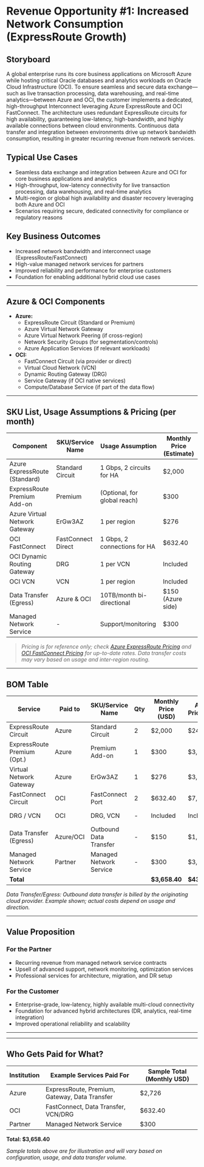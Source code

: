 # Revenue Opportunity #1: Increased Network Consumption (ExpressRoute Growth)

## Storyboard

A global enterprise runs its core business applications on Microsoft Azure while hosting critical Oracle databases and analytics workloads on Oracle Cloud Infrastructure (OCI). To ensure seamless and secure data exchange—such as live transaction processing, data warehousing, and real-time analytics—between Azure and OCI, the customer implements a dedicated, high-throughput Interconnect leveraging Azure ExpressRoute and OCI FastConnect. The architecture uses redundant ExpressRoute circuits for high availability, guaranteeing low-latency, high-bandwidth, and highly available connections between cloud environments. Continuous data transfer and integration between environments drive up network bandwidth consumption, resulting in greater recurring revenue from network services.

## Typical Use Cases
- Seamless data exchange and integration between Azure and OCI for core business applications and analytics
- High-throughput, low-latency connectivity for live transaction processing, data warehousing, and real-time analytics
- Multi-region or global high availability and disaster recovery leveraging both Azure and OCI
- Scenarios requiring secure, dedicated connectivity for compliance or regulatory reasons

## Key Business Outcomes
- Increased network bandwidth and interconnect usage (ExpressRoute/FastConnect)
- High-value managed network services for partners
- Improved reliability and performance for enterprise customers
- Foundation for enabling additional hybrid cloud use cases

---

## Azure & OCI Components

- **Azure:**
  - ExpressRoute Circuit (Standard or Premium)
  - Azure Virtual Network Gateway
  - Azure Virtual Network Peering (if cross-region)
  - Network Security Groups (for segmentation/controls)
  - Azure Application Services (if relevant workloads)
- **OCI:**
  - FastConnect Circuit (via provider or direct)
  - Virtual Cloud Network (VCN)
  - Dynamic Routing Gateway (DRG)
  - Service Gateway (if OCI native services)
  - Compute/Database Service (if part of the data flow)

---

## SKU List, Usage Assumptions & Pricing (per month)

| Component                     | SKU/Service Name        | Usage Assumption         | Monthly Price (Estimate) |
|-------------------------------|-------------------------|--------------------------|--------------------------|
| Azure ExpressRoute (Standard) | Standard Circuit        | 1 Gbps, 2 circuits for HA| $2,000                   |
| ExpressRoute Premium Add-on   | Premium                 | (Optional, for global reach) | $300                 |
| Azure Virtual Network Gateway | ErGw3AZ                 | 1 per region             | $276                     |
| OCI FastConnect               | FastConnect Direct      | 1 Gbps, 2 connections for HA | $632.40               |
| OCI Dynamic Routing Gateway   | DRG                     | 1 per VCN                | Included                 |
| OCI VCN                       | VCN                     | 1 per region             | Included                 |
| Data Transfer (Egress)        | Azure & OCI             | 10TB/month bi-directional| $150 (Azure side)        |
| Managed Network Service       | -                 | Support/monitoring       | $300                     |

> *Pricing is for reference only; check [Azure ExpressRoute Pricing](https://azure.microsoft.com/en-us/pricing/details/expressroute/) and [OCI FastConnect Pricing](https://www.oracle.com/cloud/networking/fastconnect/pricing/) for up-to-date rates. Data transfer costs may vary based on usage and inter-region routing.*

---

## BOM Table

| Service                     | Paid to    | SKU/Service Name          | Qty   | Monthly Price (USD) | Annual Price (USD) | Notes                         |
|-----------------------------|------------|---------------------------|-------|---------------------|---------------------|-------------------------------|
| ExpressRoute Circuit        | Azure      | Standard Circuit          | 2     | $2,000              | $24,000             | Microsoft Azure               |
| ExpressRoute Premium (Opt.) | Azure      | Premium Add-on            | 1     | $300                | $3,600              | Microsoft Azure               |
| Virtual Network Gateway     | Azure      | ErGw3AZ                   | 1     | $276                | $3,312              | Microsoft Azure               |
| FastConnect Circuit         | OCI        | FastConnect Port          | 2     | $632.40             | $7,588.80           | Oracle Cloud Infrastructure   |
| DRG / VCN                   | OCI        | DRG, VCN                  | -     | Included            | Included            | Oracle Cloud Infrastructure   |
| Data Transfer (Egress)      | Azure/OCI  | Outbound Data Transfer    | -     | $150                | $1,800              | Example, see note             |
| Managed Network Service     | Partner    | Managed Network Service   | -     | $300                | $3,600              | Paid to Partner               |
| **Total**                   |            |                           |       | **$3,658.40**       | **$43,900.80**      |                               |

*Data Transfer/Egress: Outbound data transfer is billed by the originating cloud provider. Example shown; actual costs depend on usage and direction.*

---

## Value Proposition

### For the Partner
- Recurring revenue from managed network service contracts
- Upsell of advanced support, network monitoring, optimization services
- Professional services for architecture, migration, and DR setup

### For the Customer
- Enterprise-grade, low-latency, highly available multi-cloud connectivity
- Foundation for advanced hybrid architectures (DR, analytics, real-time integration)
- Improved operational reliability and scalability

---

---

## Who Gets Paid for What?

| Institution         | Example Services Paid For                    | Sample Total (Monthly USD) |
|---------------------|----------------------------------------------|----------------------------|
| Azure               | ExpressRoute, Premium, Gateway, Data Transfer| $2,726                     |
| OCI                 | FastConnect, Data Transfer, VCN/DRG         | $632.40                    |
| Partner             | Managed Network Service                      | $300                       |

**Total: $3,658.40**

*Sample totals above are for illustration and will vary based on configuration, usage, and data transfer volume.*